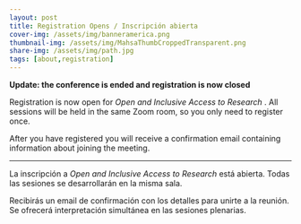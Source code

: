 ```yaml
---
layout: post
title: Registration Opens / Inscripción abierta
cover-img: /assets/img/banneramerica.png
thumbnail-img: /assets/img/MahsaThumbCroppedTransparent.png
share-img: /assets/img/path.jpg
tags: [about,registration]
---
```


**Update: the conference is ended and registration is now closed**

Registration is now open for _Open and Inclusive Access to Research_ . All sessions will be held in the same Zoom room, so you only need to register once.

<!-- [https://uleth.zoom.us/meeting/register/tJAvfuitrDgsGt2YsmayUhSJvZMWBp9Qwsha](https://uleth.zoom.us/meeting/register/tJAvfuitrDgsGt2YsmayUhSJvZMWBp9Qwsha) -->

After you have registered you will receive a confirmation email containing information about joining the meeting.

---

La inscripción a _Open and Inclusive Access to Research_ está abierta. Todas las sesiones se desarrollarán en la misma sala.

<!-- [https://uleth.zoom.us/meeting/register/tJAvfuitrDgsGt2YsmayUhSJvZMWBp9Qwsha](https://uleth.zoom.us/meeting/register/tJAvfuitrDgsGt2YsmayUhSJvZMWBp9Qwsha) -->

Recibirás un email de confirmación con los detalles para unirte a la reunión. Se ofrecerá interpretación simultánea en las sesiones plenarias.